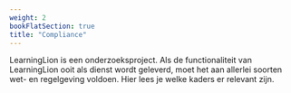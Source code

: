 ```yaml
---
weight: 2
bookFlatSection: true
title: "Compliance"
---
```


LearningLion is een onderzoeksproject. Als de functionaliteit van LearningLion ooit als dienst wordt geleverd, moet het aan allerlei soorten wet- en regelgeving voldoen. Hier lees je welke kaders er relevant zijn.

